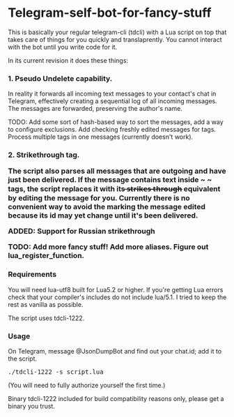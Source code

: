 # Telegram-self-bot-for-fancy-stuff

This is basically your regular telegram-cli (tdcli) with a Lua script on top that takes care of things for you quickly and translaprently. You cannot interact with the bot until you write code for it.

In its current revision it does these things:

<h3><b>1. Pseudo Undelete capability.</b></h3>

In reality it forwards all incoming text messages to your contact's chat in Telegram, effectively creating a sequential log of all incoming messages. The messages are forwarded, preserving the author's name. 

TODO: Add some sort of hash-based way to sort the messages, add a way to configure exclusions. Add checking freshly edited messages for tags. Process multiple tags in one messages (currently doesn't work).

<h3><b>2. Strikethrough tag.</b></3>

The script also parses all messages that are outgoing and have just been delivered. If the message contains text inside ~ ~ tags, the script replaces it with its ̶s̶t̶r̶i̶k̶e̶s̶ ̶t̶h̶r̶o̶u̶g̶h̶ equivalent by editing the message for you. Currently there is no convenient way to avoid the marking the message edited because its id may yet change until it's been delivered.

ADDED: Support for Russian strikethrough

TODO: Add more fancy stuff! Add more aliases. Figure out lua_register_function.

<h3><b>Requirements</h3></b>

You will need lua-utf8 built for Lua5.2 or higher. If you're getting Lua errors check that your compiler's includes do not include lua/5.1. I tried to keep the rest as vanilla as possible.

The script uses tdcli-1222.

<h3><b>Usage</h3></b>

On Telegram, message @JsonDumpBot and find out your chat.id; add it to the script.

<pre>./tdcli-1222 -s script.lua</pre>

(You will need to fully authorize yourself the first time.)

Binary tdcli-1222 included for build compatibility reasons only, please get a binary you trust.
